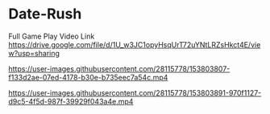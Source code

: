 # Date-Rush
Full Game Play Video Link
https://drive.google.com/file/d/1U_w3JC1opyHsqUrT72uYNtLRZsHkct4E/view?usp=sharing


https://user-images.githubusercontent.com/28115778/153803807-f133d2ae-07ed-4178-b30e-b735eec7a54c.mp4



https://user-images.githubusercontent.com/28115778/153803891-970f1127-d9c5-4f5d-987f-39929f043a4e.mp4


